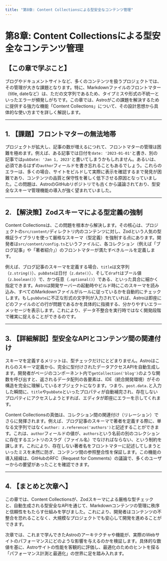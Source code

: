 ```yaml
---
title: "第8章: Content Collectionsによる型安全なコンテンツ管理"
---
```


# 第8章: Content Collectionsによる型安全なコンテンツ管理

## 【この章で学ぶこと】

ブログやドキュメントサイトなど、多くのコンテンツを扱うプロジェクトでは、その管理が大きな課題となります。特に、Markdownファイルのフロントマター（title, dateなど）は、ただの文字列であるため、タイプミスや形式の不統一といったエラーが頻発しがちです。この章では、Astroがこの課題を解決するために提供する強力な機能「Content Collections」について、その設計思想から具体的な使い方までを詳しく解説します。

---

## 1. 【課題】フロントマターの無法地帯

プロジェクトが拡大し、記事の数が増えるにつれて、フロントマターの管理は困難を極めます。例えば、ある記事では日付を`date: '2023-01-01'`と書き、別の記事では`pubDate: 'Jan 1, 2023'`と書いてしまうかもしれません。あるいは、必須であるはずの`author`フィールドを書き忘れることもあるでしょう。これらのエラーは、多くの場合、サイトをビルドして実際に表示を確認するまで発見が困難であり、コンテンツの品質と保守性を著しく低下させる原因となっていました。この問題は、AstroのGitHubリポジトリでも古くから議論されており、型安全なスキーマ管理機能の導入が強く望まれていました。

---

## 2. 【解決策】Zodスキーマによる型定義の強制

Content Collectionsは、この問題を根本から解決します。その核心は、プロジェクトの`src/content/`ディレクトリ内のコンテンツに対し、Zodという人気の型検証ライブラリを使って厳格なスキーマ（型定義）を強制する点にあります。開発者は`src/content/config.ts`というファイルに、各コレクション（例えば「ブログ記事」や「著者紹介」）のフロントマターが満たすべきルールを定義します。

例えば、ブログ記事のスキーマを定義する場合、`title`は文字列（`z.string()`）、`pubDate`は日付（`z.date()`）、そして`draft`はブール値（`z.boolean()`）で、かつ任意（`.optional()`）である、といった具合に細かく指定できます。Astroは開発サーバーの起動時やビルド時にこのスキーマを読み込み、すべてのMarkdownファイルがルールに従っているかを自動的にチェックします。もし`pubDate`に不正な形式の文字列が入力されていれば、Astroは即座にどのファイルのどの行が問題であるかを具体的に指摘する、分かりやすいエラーメッセージを表示します。これにより、データ不整合を実行時ではなく開発段階で確実に捉えることができるのです。

---

## 3. 【詳細解説】型安全なAPIとコンテンツ間の関連付け

スキーマを定義するメリットは、型チェックだけにとどまりません。Astroはこれらのスキーマ定義から、完全に型付けされたデータアクセスAPIを自動生成します。開発者がページのコンポーネント内で`getCollection('blog')`のような関数を呼び出すと、返されるデータ配列の各要素は、IDE（統合開発環境）がその構造を完全に理解しているオブジェクトになります。つまり、`post.data.`と入力した瞬間に、`title`や`pubDate`といったプロパティが自動補完され、存在しないプロパティにアクセスしようとすれば、エディタが即座にエラーを示してくれます。

Content Collectionsの真価は、コレクション間の関連付け（リレーション）でさらに発揮されます。例えば、ブログ記事のスキーマで著者を定義する際に、単なる文字列ではなく`author: z.reference('authors')`と記述することができます。これは、`author`フィールドの値が、`authors`という名前の別のコレクションに存在するエントリのスラグ（ファイル名）でなければならない、という制約を課します。これにより、存在しない著者名をフロントマターに記述してしまうといったミスを未然に防ぎ、コンテンツ間の参照整合性を保証します。この機能の導入経緯は、GitHubのRFC（Request for Comments）の議論で、多くのユーザーからの要望があったことを確認できます。

---

## 4. 【まとめと次章へ】

この章では、Content Collectionsが、Zodスキーマによる厳格な型チェックと、自動生成される型安全なAPIを通じて、Markdownコンテンツの管理に秩序と信頼性をもたらす仕組みを学びました。これにより、開発者はコンテンツの不整合を恐れることなく、大規模なプロジェクトでも安心して開発を進めることができます。

次章では、これまで学んできたAstroのアーキテクチャや機能が、実際のWebサイトのパフォーマンスにどのような影響を与えるのかを検証します。具体的な数値を基に、Astroサイトの性能を客観的に評価し、最適化のためのヒントを探る「パフォーマンス計測と最適化」の世界に足を踏み入れます。
